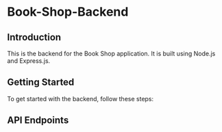 # Book-Shop-Backend

## Introduction

This is the backend for the Book Shop application. It is built using Node.js and Express.js.

## Getting Started

To get started with the backend, follow these steps:

<!-- 1. Clone the repository: `git clone URL_ADDRESS.com/your-username/book-shop-backend.git`

2. Install the dependencies: `npm install`

3. Start the server: `npm start` -->

## API Endpoints
